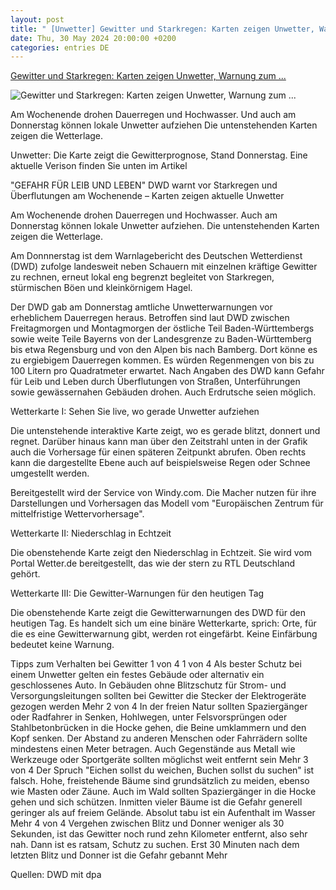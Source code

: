 ```yaml
---
layout: post
title: " [Unwetter] Gewitter und Starkregen: Karten zeigen Unwetter, Warnung zum ..."
date: Thu, 30 May 2024 20:00:00 +0200
categories: entries DE
---
```

[Gewitter und Starkregen: Karten zeigen Unwetter, Warnung zum ...](https://www.stern.de/panorama/wetter/gewitter-und-starkregen--karten-zeigen-unwetter--warnung-zum-wochenende-34754344.html)

![Gewitter und Starkregen: Karten zeigen Unwetter, Warnung zum ...](https://image.stern.de/34754440/t/dT/v2/w1440/r1.7778/-/unwetter-karte-gewitter.jpg)

Am Wochenende drohen Dauerregen und Hochwasser. Und auch am Donnerstag können lokale Unwetter aufziehen Die untenstehenden Karten zeigen die Wetterlage.

Unwetter: Die Karte zeigt die Gewitterprognose, Stand Donnerstag. Eine aktuelle Verison finden Sie unten im Artikel

"GEFAHR FÜR LEIB UND LEBEN" DWD warnt vor Starkregen und Überflutungen am Wochenende – Karten zeigen aktuelle Unwetter

Am Wochenende drohen Dauerregen und Hochwasser. Auch am Donnerstag können lokale Unwetter aufziehen. Die untenstehenden Karten zeigen die Wetterlage.

Am Donnnerstag ist dem Warnlagebericht des Deutschen Wetterdienst (DWD) zufolge landesweit neben Schauern mit einzelnen kräftige Gewitter zu rechnen, erneut lokal eng begrenzt begleitet von Starkregen, stürmischen Böen und kleinkörnigem Hagel.

Der DWD gab am Donnerstag amtliche Unwetterwarnungen vor erheblichem Dauerregen heraus. Betroffen sind laut DWD zwischen Freitagmorgen und Montagmorgen der östliche Teil Baden-Württembergs sowie weite Teile Bayerns von der Landesgrenze zu Baden-Württemberg bis etwa Regensburg und von den Alpen bis nach Bamberg. Dort könne es zu ergiebigem Dauerregen kommen. Es würden Regenmengen von bis zu 100 Litern pro Quadratmeter erwartet. Nach Angaben des DWD kann Gefahr für Leib und Leben durch Überflutungen von Straßen, Unterführungen sowie gewässernahen Gebäuden drohen. Auch Erdrutsche seien möglich.

Wetterkarte I: Sehen Sie live, wo gerade Unwetter aufziehen

Die untenstehende interaktive Karte zeigt, wo es gerade blitzt, donnert und regnet. Darüber hinaus kann man über den Zeitstrahl unten in der Grafik auch die Vorhersage für einen späteren Zeitpunkt abrufen. Oben rechts kann die dargestellte Ebene auch auf beispielsweise Regen oder Schnee umgestellt werden.

Bereitgestellt wird der Service von Windy.com. Die Macher nutzen für ihre Darstellungen und Vorhersagen das Modell vom "Europäischen Zentrum für mittelfristige Wettervorhersage".

Wetterkarte II: Niederschlag in Echtzeit

Die obenstehende Karte zeigt den Niederschlag in Echtzeit. Sie wird vom Portal Wetter.de bereitgestellt, das wie der stern zu RTL Deutschland gehört.

Wetterkarte III: Die Gewitter-Warnungen für den heutigen Tag

Die obenstehende Karte zeigt die Gewitterwarnungen des DWD für den heutigen Tag. Es handelt sich um eine binäre Wetterkarte, sprich: Orte, für die es eine Gewitterwarnung gibt, werden rot eingefärbt. Keine Einfärbung bedeutet keine Warnung.

Tipps zum Verhalten bei Gewitter 1 von 4 1 von 4 Als bester Schutz bei einem Unwetter gelten ein festes Gebäude oder alternativ ein geschlossenes Auto. In Gebäuden ohne Blitzschutz für Strom- und Versorgungsleitungen sollten bei Gewitter die Stecker der Elektrogeräte gezogen werden Mehr 2 von 4 In der freien Natur sollten Spaziergänger oder Radfahrer in Senken, Hohlwegen, unter Felsvorsprüngen oder Stahlbetonbrücken in die Hocke gehen, die Beine umklammern und den Kopf senken. Der Abstand zu anderen Menschen oder Fahrrädern sollte mindestens einen Meter betragen. Auch Gegenstände aus Metall wie Werkzeuge oder Sportgeräte sollten möglichst weit entfernt sein Mehr 3 von 4 Der Spruch "Eichen sollst du weichen, Buchen sollst du suchen" ist falsch. Hohe, freistehende Bäume sind grundsätzlich zu meiden, ebenso wie Masten oder Zäune. Auch im Wald sollten Spaziergänger in die Hocke gehen und sich schützen. Inmitten vieler Bäume ist die Gefahr generell geringer als auf freiem Gelände. Absolut tabu ist ein Aufenthalt im Wasser Mehr 4 von 4 Vergehen zwischen Blitz und Donner weniger als 30 Sekunden, ist das Gewitter noch rund zehn Kilometer entfernt, also sehr nah. Dann ist es ratsam, Schutz zu suchen. Erst 30 Minuten nach dem letzten Blitz und Donner ist die Gefahr gebannt Mehr

Quellen: DWD mit dpa

